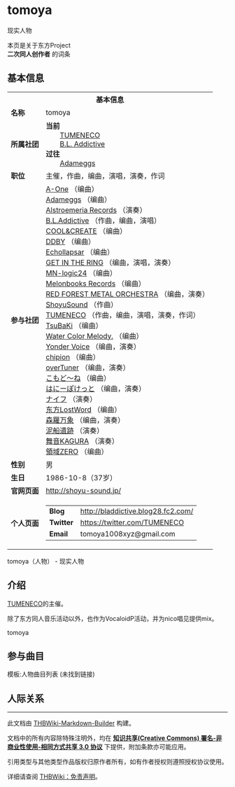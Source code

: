 # tomoya

<!-- source html: G:\repos\THBWiki-Markdown-Builder\THBWikiMarkdown\Temp\main\9\9c\ns0%3Atomoya.html -->

现实人物

本页是关于东方Project  
 **二次同人创作者** 的词条

## 基本信息

<table><tbody><tr><th colspan="3">基本信息</th></tr><tr><td class="label"><b>名称</b></td><td> tomoya </td></tr><tr><td class="label"><b>所属社团</b></td><td><b>当前</b><div style="margin-left:2em;"><a href="./TUMENECO.md" title="TUMENECO">TUMENECO</a><br><a href="./B.L.Addictive.md" title="B.L.Addictive" unred="">B.L. Addictive</a></div><b>过往</b><div style="margin-left:2em;"><a href="./Adameggs.md" title="Adameggs">Adameggs</a></div></td></tr><tr><td class="label"><b>职位</b></td><td>主催，作曲，编曲，演唱，演奏，作词</td></tr><tr><td class="label"><b>参与社团</b></td><td><a href="./A-One.md" title="A-One">A-One</a> （编曲）<br><a href="./Adameggs.md" title="Adameggs">Adameggs</a> （编曲）<br><a href="./Alstroemeria_Records.md" title="Alstroemeria Records">Alstroemeria Records</a> （演奏）<br><a href="./B.L.Addictive.md" title="B.L.Addictive">B.L.Addictive</a> （作曲，编曲，演唱）<br><a href="./COOL&CREATE.md" title="COOL&amp;CREATE">COOL&amp;CREATE</a> （编曲）<br><a href="./DDBY.md" title="DDBY">DDBY</a> （编曲）<br><a href="./Echollapsar.md" title="Echollapsar">Echollapsar</a> （编曲）<br><a href="./GET_IN_THE_RING.md" title="GET IN THE RING">GET IN THE RING</a> （编曲，演唱，演奏）<br><a href="./MN-logic24.md" title="MN-logic24">MN-logic24</a> （编曲）<br><a href="./Melonbooks_Records.md" title="Melonbooks Records">Melonbooks Records</a> （编曲）<br><a href="./RED_FOREST_METAL_ORCHESTRA.md" title="RED FOREST METAL ORCHESTRA">RED FOREST METAL ORCHESTRA</a> （编曲，演奏）<br><a href="/index.php?title=ShoyuSound&amp;action=edit&amp;redlink=1" class="new" title="ShoyuSound（页面不存在）">ShoyuSound</a> （作曲）<br><a href="./TUMENECO.md" title="TUMENECO">TUMENECO</a> （作曲，编曲，演唱，演奏，作词）<br><a href="./TsuBaKi.md" title="TsuBaKi">TsuBaKi</a> （编曲）<br><a href="./Water_Color_Melody..md" title="Water Color Melody.">Water Color Melody.</a> （编曲）<br><a href="./Yonder_Voice.md" title="Yonder Voice">Yonder Voice</a> （编曲，演奏）<br><a href="./chipion.md" title="chipion">chipion</a> （编曲）<br><a href="./overTuner.md" title="overTuner">overTuner</a> （编曲，演奏）<br><a href="./こもど～ね.md" title="こもど～ね">こもど～ね</a> （编曲）<br><a href="./はにーぽけっと.md" title="はにーぽけっと">はにーぽけっと</a> （编曲，演奏）<br><a href="./ナイフ.md" title="ナイフ">ナイフ</a> （演奏）<br><a href="./东方LostWord.md" title="东方LostWord">东方LostWord</a> （编曲）<br><a href="./森羅万象.md" title="森羅万象">森羅万象</a> （编曲，演奏）<br><a href="./泥船遺跡.md" title="泥船遺跡">泥船遺跡</a> （演奏）<br><a href="./舞音KAGURA.md" title="舞音KAGURA">舞音KAGURA</a> （演奏）<br><a href="./領域ZERO.md" title="領域ZERO">領域ZERO</a> （编曲）</td></tr><tr><td class="label"><b>性别</b></td><td>男</td></tr><tr><td class="label"><b>生日</b></td><td>1986-10-8（37岁）</td></tr><tr><td class="label"><b>官网页面</b></td><td><a rel="nofollow" class="external free" href="http://shoyu-sound.jp/">http://shoyu-sound.jp/</a></td></tr><tr><td class="label"><b>个人页面</b></td><td><table border="0" cellspacing="0" cellpadding="0"><tbody><tr><td><b>Blog</b></td><td><a rel="nofollow" class="external free" href="http://bladdictive.blog28.fc2.com/">http://bladdictive.blog28.fc2.com/</a></td></tr><tr><td><b>Twitter</b></td><td><a rel="nofollow" class="external free" href="https://twitter.com/TUMENECO">https://twitter.com/TUMENECO</a></td></tr><tr><td><b>Email</b></td><td>tomoya1008xyz@gmail.com</td></tr></tbody></table></td></tr></tbody></table>

tomoya（人物） - 现实人物

## 介绍
  
[TUMENECO](./TUMENECO.md)的主催。
  
  
除了东方同人音乐活动以外，也作为VocaloidP活动，并为nico唱见提供mix。
  
  
  
	
  

[](./文件-tomoya1.jpg.md)  [](./文件-tomoya1.jpg.md)tomoya

## 参与曲目
  
模板:人物曲目列表 (未找到链接)
  


## 人际关系




---

此文档由 [THBWiki-Markdown-Builder](https://github.com/Delsin-Yu/THBWiki-Markdown-Builder) 构建。

文档中的所有内容除特殊注明外，均在 [**知识共享(Creative Commons) 署名-非商业性使用-相同方式共享 3.0 协议**](https://creativecommons.org/licenses/by-sa/3.0/deed.zh-hans) 下提供，附加条款亦可能应用。

引用类型与其他类型作品版权归原作者所有，如有作者授权则遵照授权协议使用。

详细请查阅 [THBWiki：免责声明](https://thbwiki.cc/THBWiki:%E5%85%8D%E8%B4%A3%E5%A3%B0%E6%98%8E)。

